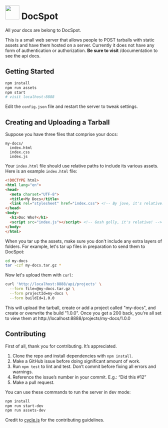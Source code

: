 <h1>
<img style="width: 45px;" src="https://cdn.rawgit.com/jondlm/docspot/master/public/img/logo.svg" /> DocSpot
</h1>

All your docs are belong to DocSpot.

This is a small web server that allows people to POST tarballs with static
assets and have them hosted on a server. Currently it does not have any form of
authentication or authorization. **Be sure to visit** /documentation to see the
api docs.

## Getting Started

```bash
npm install
npm run assets
npm start
# visit localhost:8888
```

Edit the `config.json` file and restart the server to tweak settings.

## Creating and Uploading a Tarball

Suppose you have three files that comprise your docs:

```
my-docs/
  index.html
  index.css
  index.js
```

Your `index.html` file should use relative paths to include its various assets.
Here is an example `index.html` file:

```html
<!DOCTYPE html>
<html lang="en">
<head>
  <meta charset="UTF-8">
  <title>My Docs</title>
  <link rel="stylesheet" href="index.css"> <!-- By jove, it's relative! -->
</head>
<body>
  <h1>Doc Who?</h1>
  <script src="index.js"></script> <!-- Gosh golly, it's relative! -->
</body>
</html>
```

When you tar up the assets, make sure you don't include any extra layers of
folders. For example, let's tar up files in preparation to send them to DocSpot:

```bash
cd my-docs
tar -czf my-docs.tar.gz *
```

Now let's upload them with `curl`:

```bash
curl 'http://localhost:8888/api/projects' \
  --form file=@my-docs.tar.gz \
  --form projectId=my-docs \
  --form buildId=1.0.0
```

This will upload the tarball, create or add a project called "my-docs", and
create or overwrite the build "1.0.0". Once you get a 200 back, you're all set
to view them at http://localhost:8888/projects/my-docs/1.0.0

## Contributing

First of all, thank you for contributing. It’s appreciated.

1. Clone the repo and install dependencies with `npm install`.
2. Make a GitHub issue before doing significant amount of work.
3. Run `npm test` to lint and test. Don’t commit before fixing all errors and warnings.
4. Reference the issue’s number in your commit. E.g.: “Did this #12”
5. Make a pull request.

You can use these commands to run the server in dev mode:

```bash
npm install
npm run start-dev
npm run assets-dev
```

Credit to [cycle.js] for the contributing guidelines.

[cycle.js]: https://github.com/cyclejs/cycle-core/blob/master/CONTRIBUTING.md

